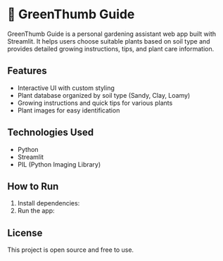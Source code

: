 # 🌿 GreenThumb Guide

GreenThumb Guide is a personal gardening assistant web app built with Streamlit. It helps users choose suitable plants based on soil type and provides detailed growing instructions, tips, and plant care information.

## Features
- Interactive UI with custom styling
- Plant database organized by soil type (Sandy, Clay, Loamy)
- Growing instructions and quick tips for various plants
- Plant images for easy identification

## Technologies Used
- Python
- Streamlit
- PIL (Python Imaging Library)

## How to Run
1. Install dependencies:
2. Run the app:

## License
This project is open source and free to use.
